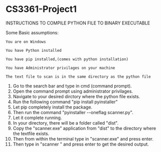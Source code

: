 # CS3361-Project1

INSTRUCTIONS TO COMPILE PYTHON FILE TO BINARY EXECUTABLE
  
  Some Basic assumptions:
    
    You are on Windows
    
    You have Python installed
    
    You have pip installed,(comes with python installation)
    
    You have Administrator privilages on your machine
    
    The text file to scan is in the same directory as the python file
   
   1. Go to the search bar and type in cmd (command prompt).
   2. Open the command prompt using administrator privilages.
   3. Navigate to your desired dirctory where the python file exists.
   4. Run the following command "pip install pyinstaller"
   5. Let pip completely install the package.
   6. Then run the command "pyinstaller --oneflag scanner.py".
   7. Let it complete running.
   8. In your directory, there will be a folder called "dist".
   9. Copy the "scanner.exe" application from "dist" to the directory where the textfile exists.
   10. Then from within the terminal type in "scanner.exe" and press enter.
   11. Then type in "scanner <filename>" and press enter to get the desired output.
